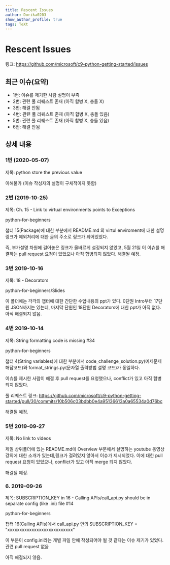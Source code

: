 ```yaml
---
title: Rescent Issues
author: Dorika0203
show_author_profile: true
tags: TeXt
---
```


Rescent Issues
==============================

링크: https://github.com/microsoft/c9-python-getting-started/issues

## 최근 이슈(요약)
- 1번: 이슈를 제기한 사람 설명이 부족
- 2번: 관련 풀 리퀘스트 존재 (아직 합병 X, 충돌 X)
- 3번: 해결 안됨
- 4번:  관련 풀 리퀘스트 존재 (아직 합병 X, 충돌 있음)
- 5번: 관련 풀 리퀘스트 존재 (아직 합병 X, 충돌 있음)
- 6번: 해결 안됨

## 상세 내용

### 1번 (2020-05-07)

제목: python store the previous value

이해불가 (이슈 작성자의 설명이 구체적이지 못함)

### 2번 (2019-10-25)

제목: Ch. 15 - Link to virtual environments points to Exceptions

python-for-beginners

챕터 15(Package)에 대한 부분에서 README.md 의 virtul enviroment에 대한 설명 링크가 예외처리에 대한 글의 주소로 링크가 되어있었다.

즉, 부가설명 차원에 걸어놓은 링크가 올바르게 설정되지 않았고, 5월 21일 이 이슈를 해결하는 pull request 요청이 있었으나 아직 합병되지 않았다.
해결될 예정.


### 3번 2019-10-16

제목: 18 - Decorators

python-for-beginners/Slides

이 폴더에는 각각의 챕터에 대한 간단한 수업내용의 ppt가 있다.
0단원 Intro부터 17단원 JSON까지는 있는데, 마지막 단원인 18단원 Decorators에 대한 ppt가 아직 없다.
아직 해결되지 않음.

### 4번 2019-10-14

제목: String formatting code is missing #34

python-for-beginners

챕터 4(String variables)에 대한 부분에서 code_challenge_solution.py(예제문제 해답코드)와 format_strings.py(문자열 출력방법 설명 코드)가 동일하다.

이슈를 제시한 사람이 해결 후 pull request를 요청했으나, conflict가 있고 아직 합병되지 않았다.

풀 리퀘스트 링크: https://github.com/microsoft/c9-python-getting-started/pull/30/commits/10b506c03bdbb0e4a95136613a0a65534a0d76bc

해결될 예정.

### 5번 2019-09-27

제목: No link to videos

제일 상위폴더에 있는 README.md에 Overview 부분에서 설명하는 youtube 동영상 강의에 대한 소개가 있는데,링크가 걸려있지 않아서 이슈가 제시되었다. 이에 대한 pull request 요청이 있었으나, conflict가 있고 아직 merge 되지 않았다.

해결될 예정.

### 6. 2019-09-26

제목: SUBSCRIPTION_KEY in 16 - Calling APIs/call_api.py should be in separate config (like .ini) file #14

python-for-beginners

챕터 16(Calling APIs)에서 call_api.py 안의 SUBSCRIPTION_KEY = "xxxxxxxxxxxxxxxxxxxxxxxxxxx"

이 부분이 config.ini라는 개별 파일 안에 작성되어야 될 것 같다는 이슈 제기가 있었다. 관련 pull request 없음

아직 해결되지 않음.
